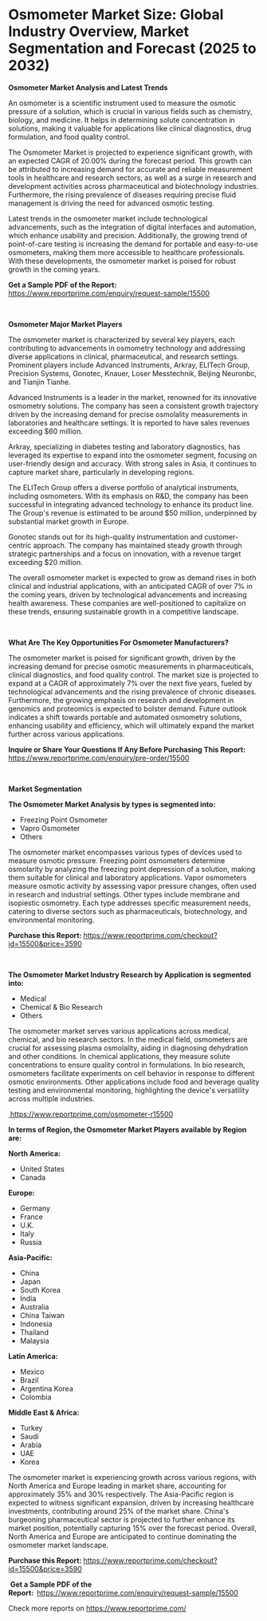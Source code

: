 <p><h1>Osmometer Market Size: Global Industry Overview, Market Segmentation and Forecast (2025 to 2032)</h1></p><p><strong>Osmometer Market Analysis and Latest Trends</strong></p>
<p><p>An osmometer is a scientific instrument used to measure the osmotic pressure of a solution, which is crucial in various fields such as chemistry, biology, and medicine. It helps in determining solute concentration in solutions, making it valuable for applications like clinical diagnostics, drug formulation, and food quality control.</p><p>The Osmometer Market is projected to experience significant growth, with an expected CAGR of 20.00% during the forecast period. This growth can be attributed to increasing demand for accurate and reliable measurement tools in healthcare and research sectors, as well as a surge in research and development activities across pharmaceutical and biotechnology industries. Furthermore, the rising prevalence of diseases requiring precise fluid management is driving the need for advanced osmotic testing.</p><p>Latest trends in the osmometer market include technological advancements, such as the integration of digital interfaces and automation, which enhance usability and precision. Additionally, the growing trend of point-of-care testing is increasing the demand for portable and easy-to-use osmometers, making them more accessible to healthcare professionals. With these developments, the osmometer market is poised for robust growth in the coming years.</p></p>
<p><strong>Get a Sample PDF of the Report:&nbsp;</strong> <a href="https://www.reportprime.com/enquiry/request-sample/15500?utm_campaign=2939&utm_medium=2&utm_source=Github&utm_content=ia&utm_term=20032025&utm_id=osmometer">https://www.reportprime.com/enquiry/request-sample/15500</a></p>
<p>&nbsp;</p>
<p><strong>Osmometer Major Market Players</strong></p>
<p><p>The osmometer market is characterized by several key players, each contributing to advancements in osmometry technology and addressing diverse applications in clinical, pharmaceutical, and research settings. Prominent players include Advanced Instruments, Arkray, ELITech Group, Precision Systems, Gonotec, Knauer, Loser Messtechnik, Beijing Neuronbc, and Tianjin Tianhe.</p><p>Advanced Instruments is a leader in the market, renowned for its innovative osmometry solutions. The company has seen a consistent growth trajectory driven by the increasing demand for precise osmolality measurements in laboratories and healthcare settings. It is reported to have sales revenues exceeding $60 million.</p><p>Arkray, specializing in diabetes testing and laboratory diagnostics, has leveraged its expertise to expand into the osmometer segment, focusing on user-friendly design and accuracy. With strong sales in Asia, it continues to capture market share, particularly in developing regions.</p><p>The ELITech Group offers a diverse portfolio of analytical instruments, including osmometers. With its emphasis on R&D, the company has been successful in integrating advanced technology to enhance its product line. The Group's revenue is estimated to be around $50 million, underpinned by substantial market growth in Europe.</p><p>Gonotec stands out for its high-quality instrumentation and customer-centric approach. The company has maintained steady growth through strategic partnerships and a focus on innovation, with a revenue target exceeding $20 million.</p><p>The overall osmometer market is expected to grow as demand rises in both clinical and industrial applications, with an anticipated CAGR of over 7% in the coming years, driven by technological advancements and increasing health awareness. These companies are well-positioned to capitalize on these trends, ensuring sustainable growth in a competitive landscape.</p></p>
<p>&nbsp;</p>
<p><strong>What Are The Key Opportunities For Osmometer Manufacturers?</strong></p>
<p><p>The osmometer market is poised for significant growth, driven by the increasing demand for precise osmotic measurements in pharmaceuticals, clinical diagnostics, and food quality control. The market size is projected to expand at a CAGR of approximately 7% over the next five years, fueled by technological advancements and the rising prevalence of chronic diseases. Furthermore, the growing emphasis on research and development in genomics and proteomics is expected to bolster demand. Future outlook indicates a shift towards portable and automated osmometry solutions, enhancing usability and efficiency, which will ultimately expand the market further across various applications.</p></p>
<p><strong>Inquire or Share Your Questions If Any Before Purchasing This Report:</strong> <a href="https://www.reportprime.com/enquiry/pre-order/15500?utm_campaign=2939&utm_medium=2&utm_source=Github&utm_content=ia&utm_term=20032025&utm_id=osmometer">https://www.reportprime.com/enquiry/pre-order/15500</a></p>
<p>&nbsp;</p>
<p><strong>Market Segmentation</strong></p>
<p><strong>The Osmometer Market Analysis by types is segmented into:</strong></p>
<p><ul><li>Freezing Point Osmometer</li><li>Vapro Osmometer</li><li>Others</li></ul></p>
<p><p>The osmometer market encompasses various types of devices used to measure osmotic pressure. Freezing point osmometers determine osmolarity by analyzing the freezing point depression of a solution, making them suitable for clinical and laboratory applications. Vapor osmometers measure osmotic activity by assessing vapor pressure changes, often used in research and industrial settings. Other types include membrane and isopiestic osmometry. Each type addresses specific measurement needs, catering to diverse sectors such as pharmaceuticals, biotechnology, and environmental monitoring.</p></p>
<p><strong>Purchase this Report:&nbsp;</strong><a href="https://www.reportprime.com/checkout?id=15500&price=3590&utm_campaign=2939&utm_medium=2&utm_source=Github&utm_content=ia&utm_term=20032025&utm_id=osmometer">https://www.reportprime.com/checkout?id=15500&price=3590</a></p>
<p>&nbsp;</p>
<p><strong>The Osmometer Market Industry Research by Application is segmented into:</strong></p>
<p><ul><li>Medical</li><li>Chemical & Bio Research</li><li>Others</li></ul></p>
<p><p>The osmometer market serves various applications across medical, chemical, and bio research sectors. In the medical field, osmometers are crucial for assessing plasma osmolality, aiding in diagnosing dehydration and other conditions. In chemical applications, they measure solute concentrations to ensure quality control in formulations. In bio research, osmometers facilitate experiments on cell behavior in response to different osmotic environments. Other applications include food and beverage quality testing and environmental monitoring, highlighting the device's versatility across multiple industries.</p></p>
<p><a href="https://www.reportprime.com/osmometer-r15500?utm_campaign=2939&utm_medium=2&utm_source=Github&utm_content=ia&utm_term=20032025&utm_id=osmometer">&nbsp;https://www.reportprime.com/osmometer-r15500</a></p>
<p><strong>In terms of Region, the Osmometer Market Players available by Region are:</strong></p>
<p>
    <p> <strong> North America: </strong>
        <ul>
            <li>United States</li>
            <li>Canada</li>
        </ul>
        </p> 
    <p> <strong> Europe: </strong>
        <ul>
            <li>Germany</li>
            <li>France</li>
            <li>U.K.</li>
            <li>Italy</li>
            <li>Russia</li>
        </ul>
        </p> 
    <p> <strong> Asia-Pacific: </strong>
        <ul>
            <li>China</li>
            <li>Japan</li>
            <li>South Korea</li>
            <li>India</li>
            <li>Australia</li>
            <li>China Taiwan</li>
            <li>Indonesia</li>
            <li>Thailand</li>
            <li>Malaysia</li>
        </ul>
        </p> 
    <p> <strong> Latin America: </strong>
        <ul>
            <li>Mexico</li>
            <li>Brazil</li>
            <li>Argentina Korea</li>
            <li>Colombia</li>
        </ul>
        </p> 
    <p> <strong> Middle East & Africa: </strong>
        <ul>
            <li>Turkey</li>
            <li>Saudi</li>
            <li>Arabia</li>
            <li>UAE</li>
            <li>Korea</li>
        </ul>
    </p>
    </p>
<p><p>The osmometer market is experiencing growth across various regions, with North America and Europe leading in market share, accounting for approximately 35% and 30% respectively. The Asia-Pacific region is expected to witness significant expansion, driven by increasing healthcare investments, contributing around 25% of the market share. China's burgeoning pharmaceutical sector is projected to further enhance its market position, potentially capturing 15% over the forecast period. Overall, North America and Europe are anticipated to continue dominating the osmometer market landscape.</p></p>
<p><strong>Purchase this Report: </strong><a href="https://www.reportprime.com/checkout?id=15500&price=3590&utm_campaign=2939&utm_medium=2&utm_source=Github&utm_content=ia&utm_term=20032025&utm_id=osmometer">https://www.reportprime.com/checkout?id=15500&price=3590</a></p>
<p>&nbsp;<strong>Get a Sample PDF of the Report:&nbsp;&nbsp;</strong><a href="https://www.reportprime.com/enquiry/request-sample/15500?utm_campaign=2939&utm_medium=2&utm_source=Github&utm_content=ia&utm_term=20032025&utm_id=osmometer">https://www.reportprime.com/enquiry/request-sample/15500</a></p>
<p><strong></strong></p>
<p>Check more reports on <a href="https://www.reportprime.com/?utm_campaign=2939&utm_medium=2&utm_source=Github&utm_content=ia&utm_term=20032025&utm_id=osmometer">https://www.reportprime.com/</a></p>